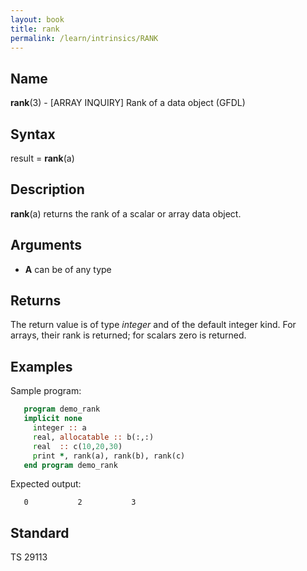 ```yaml
---
layout: book
title: rank
permalink: /learn/intrinsics/RANK
---
```

## __Name__

__rank__(3) - \[ARRAY INQUIRY\] Rank of a data object
(GFDL)

## __Syntax__

result = __rank__(a)

## __Description__

__rank__(a) returns the rank of a scalar or array data object.

## __Arguments__

  - __A__
    can be of any type

## __Returns__

The return value is of type _integer_ and of the default integer kind. For
arrays, their rank is returned; for scalars zero is returned.

## __Examples__

Sample program:

```fortran
   program demo_rank
   implicit none
     integer :: a
     real, allocatable :: b(:,:)
     real  :: c(10,20,30)
     print *, rank(a), rank(b), rank(c)
   end program demo_rank
```
Expected output:
```text
   0           2           3
```
## __Standard__

TS 29113
